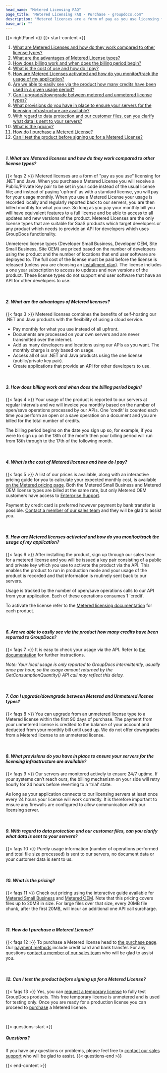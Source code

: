 ```yaml
---
head_name: "Metered Licensing FAQ"
page_title: "Metered Licensing FAQ - Purchase - groupdocs.com"
description: "Metered licenses are a form of pay as you use licensing for .NET and Java. Instead of paying upfront as with a standard license, you will pay for your usage monthly."
base_url: ""
---
```

{{< rightPanel >}}
{{< start-content >}}
1. [What are Metered Licenses and how do they work compared to other license types?](/faqs/licensing/metered#1)
2. [What are the advantages of Metered License types?](/faqs/licensing/metered#2)
3. [How does billing work and when does the billing period begin?](/faqs/licensing/metered#3) 
4. [What is the cost of use and how do I pay?](/faqs/licensing/metered#4)
5. [How are Metered Licenses activated and how do you monitor/track the usage of my application?](/faqs/licensing/metered#5)
6. [Are we able to easily see via the product how many credits have been used in a given usage period?](/faqs/licensing/metered#6)
7. [Can I upgrade/downgrade between metered and unmetered license types?](/faqs/licensing/metered#7)
8. [What provisions do you have in place to ensure your servers for the licensing infrastructure are available?](/faqs/licensing/metered#8)
9. [With regard to data protection and our customer files, can you clarify what data is sent to your servers?](/faqs/licensing/metered#9)
10. [What is the pricing?](/faqs/licensing/metered#10)
11. [How do I purchase a Metered License?](/faqs/licensing/metered#11)
12. [Can I test the product before signing up for a Metered License?](/faqs/licensing/metered#12)  

&nbsp;  
##### **1. What are Metered licenses and how do they work compared to other license types?**
{{< faqs 2 >}} Metered licenses are a form of "pay as you use" licensing for .NET and Java. When you purchase a Metered License you will receive a Public/Private Key pair to be set in your code instead of the usual license file; and instead of paying 'upfront' as with a standard license, you will pay for your usage monthly. When you use a Metered License your usage is recorded locally and regularly reported back to our servers, you are then billed monthly for what you use.  So long as you pay your monthly bill you will have equivalent features to a full license and be able to access to all updates and new versions of the product. Metered Licenses are the only license types that are suitable for SaaS products which target developers or any product which needs to provide an API for developers which uses GroupDocs functionality.

Unmetered license types (Developer Small Business, Developer OEM, Site Small Business, Site OEM) are priced based on the number of developers using the product and the number of locations that end user software are deployed to.  The full cost of the license must be paid before the license is released (unless you are choosing an [installment plan](/policies/installment-plans)). The license includes a one year subscription to access to updates and new versions of the product. These license types do not support end user software that have an API for other developers to use.  

&nbsp;  
##### **2. What are the advantages of Metered licenses?**
{{< faqs 3 >}} Metered licenses combines the benefits of self-hosting our .NET and Java products with the flexibility of using a cloud service.

- Pay monthly for what you use instead of all upfront.
- Documents are processed on your own servers and are never transmitted over the internet.
- Add as many developers and locations using our APIs as you want.  The monthly charge is only based on usage.
- Access all of our .NET and Java products using the one license (public/private key pair).
- Create applications that provide an API for other developers to use. 

&nbsp;  
##### **3. How does billing work and when does the billing period begin?**
{{< faqs 4 >}} Your usage of the product is reported to our servers at regular intervals and we will invoice you monthly based on the number of open/save operations processed by our APIs. One 'credit' is counted each time you perform an open or a save operation on a document and you are billed for the total number of credits.

The billing period begins on the date you sign up so, for example, if you were to sign up on the 18th of the month then your billing period will run from 18th through to the 17th of the following month.

&nbsp;  
##### **4. What is the cost of Metered licenses and how do I pay?**
{{< faqs 5 >}} A list of our prices is available, along with an interactive pricing guide for you to calculate your expected monthly cost, is available [on the Metered pricing page](/pricing/total/net/metered-oem). Both the Metered Small Business and Metered OEM license types are billed at the same rate, but only Metered OEM customers have access to [Enterprise Support](https://helpdesk.groupdocs.com/kb/faq/3-Enterprise-Support-Key-Benefits-Conditions).

Payment by credit card is preferred however payment by bank transfer is possible. [Contact a member of our sales team](https://about.groupdocs.com/contact/) and they will be glad to assist you.  

&nbsp;  
##### **5. How are Metered licenses activated and how do you monitor/track the usage of my application?**
{{< faqs 6 >}} After installing the product, sign up through our sales team for a metered license and you will be issued a key pair consisting of a public and private key which you use to activate the product via the API. This enables the product to run in production mode and your usage of the product is recorded and that information is routinely sent back to our servers. 

Usage is tracked by the number of open/save operations calls to our API from your application.  Each of these operations consumes 1 'credit'.

To activate the license refer to the [Metered licensing documentation](/faqs/licensing/metered/how-to-use) for each product. 

&nbsp;  
##### **6. Are we able to easily see via the product how many credits have been reported to GroupDocs?**
{{< faqs 7 >}} It is easy to check your usage via the API. Refer to [the documentation](/faqs/licensing/metered/how-to-use) for further instructions. 

_Note: Your local usage is only reported to GroupDocs intermittently, usually once per hour, so the usage amount returned by the GetConsumptionQuantity() API call may reflect this delay._  

&nbsp;  
##### **7. Can I upgrade/downgrade between Metered and Unmetered license types?**
{{< faqs 8 >}} You can upgrade from an unmetered license type to a Metered license within the first 90 days of purchase. The payment from your unmetered license is credited to the balance of your account and deducted from your monthly bill until used up. We do not offer downgrades from a Metered license to an unmetered license.  

&nbsp;  
##### **8. What provisions do you have in place to ensure your servers for the licensing infrastructure are available?**
{{< faqs 9 >}} Our servers are monitored actively to ensure 24/7 uptime.  If your systems can’t reach ours, the billing mechanism on your side will retry hourly for 24 hours before reverting to a ‘trial’ state.
 
As long as your application connects to our licensing servers at least once every 24 hours your license will work correctly.  It is therefore important to ensure any firewalls are configured to allow communication with our licensing server.  

&nbsp;  
##### **9. With regard to data protection and our customer files, can you clarify what data is sent to your servers?**
{{< faqs 10 >}} Purely usage information (number of operations performed and total file size processed) is sent to our servers, no document data or your customer data is sent to us.  

&nbsp;  
##### **10. What is the pricing?**
{{< faqs 11 >}} Check out pricing using the interactive guide available for [Metered Small Business](/pricing/total/net/metered-small-business) and [Metered OEM](/pricing/total/net/metered-oem). Note that this pricing covers files up to 20MB in size. For large files over that size, every 20MB file chunk, after the first 20MB, will incur an additional one API call surcharge.

&nbsp;  
##### **11. How do I purchase a Metered License?**
{{< faqs 12 >}} To purchase a Metered license head to [the purchase page](https://purchase.groupdocs.com/buy). Our [payment methods](/policies/payment-methods) include credit card and bank transfer. For any questions [contact a member of our sales team](https://about.groupdocs.com/contact/) who will be glad to assist you.  

&nbsp;  
##### **12. Can I test the product before signing up for a Metered License?**
{{< faqs 13 >}} Yes, you can [request a temporary license](/temporary-license) to fully test GroupDocs products. This free temporary license is unmetered and is used for testing only. Once you are ready for a production license you can proceed to [purchase](https://purchase.groupdocs.com/buy) a Metered license.  

&nbsp;  

{{< questions-start >}}
##### Questions?
If you have any questions or problems, please feel free to [contact our sales support](https://about.groupdocs.com/contact/) who will be glad to assist.
{{< questions-end >}}

{{< end-content >}}